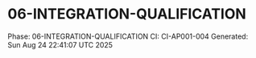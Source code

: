 # 06-INTEGRATION-QUALIFICATION
Phase: 06-INTEGRATION-QUALIFICATION
CI: CI-AP001-004
Generated: Sun Aug 24 22:41:07 UTC 2025

